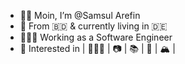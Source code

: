 - 👋🏼 Moin, I’m @Samsul Arefin
- 📍 From 🇧🇩 & currently living in 🇩🇪 
- 👨🏽‍💻 Working as a Software Engineer
- 👀 Interested in | 👨🏽‍💻 | 📷 | 📚 | 🥾 | 🏔 |

<!---
samsul003/samsul003 is a ✨ special ✨ repository because its `README.md` (this file) appears on your GitHub profile.
You can click the Preview link to take a look at your changes.
--->
